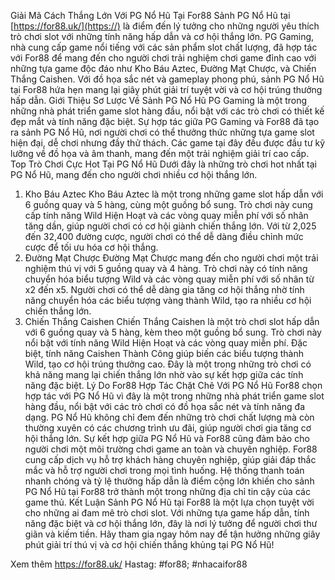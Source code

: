 
Giải Mã Cách Thắng Lớn Với PG Nổ Hũ Tại For88
Sảnh PG Nổ Hũ tại [https://for88.uk/](https://) là điểm đến lý tưởng cho những người yêu thích trò chơi slot với những tính năng hấp dẫn và cơ hội thắng lớn. PG Gaming, nhà cung cấp game nổi tiếng với các sản phẩm slot chất lượng, đã hợp tác với For88 để mang đến cho người chơi trải nghiệm chơi game đỉnh cao với những tựa game độc đáo như Kho Báu Aztec, Đường Mạt Chược, và Chiến Thắng Caishen. Với đồ họa sắc nét và gameplay phong phú, sảnh PG Nổ Hũ tại For88 hứa hẹn mang lại giây phút giải trí tuyệt vời và cơ hội trúng thưởng hấp dẫn.
Giới Thiệu Sơ Lược Về Sảnh PG Nổ Hũ
PG Gaming là một trong những nhà phát triển game slot hàng đầu, nổi bật với các trò chơi có thiết kế đẹp mắt và tính năng đặc biệt. Sự hợp tác giữa PG Gaming và For88 đã tạo ra sảnh PG Nổ Hũ, nơi người chơi có thể thưởng thức những tựa game slot hiện đại, dễ chơi nhưng đầy thử thách. Các game tại đây đều được đầu tư kỹ lưỡng về đồ họa và âm thanh, mang đến một trải nghiệm giải trí cao cấp.
Top Trò Chơi Cực Hot Tại PG Nổ Hũ
Dưới đây là những trò chơi hot nhất tại PG Nổ Hũ, mang đến cho người chơi nhiều cơ hội thắng lớn.
1. Kho Báu Aztec
Kho Báu Aztec là một trong những game slot hấp dẫn với 6 guồng quay và 5 hàng, cùng một guồng bổ sung. Trò chơi này cung cấp tính năng Wild Hiện Hoạt và các vòng quay miễn phí với số nhân tăng dần, giúp người chơi có cơ hội giành chiến thắng lớn. Với từ 2,025 đến 32,400 đường cược, người chơi có thể dễ dàng điều chỉnh mức cược để tối ưu hóa cơ hội thắng.
2. Đường Mạt Chược
Đường Mạt Chược mang đến cho người chơi một trải nghiệm thú vị với 5 guồng quay và 4 hàng. Trò chơi này có tính năng chuyển hóa biểu tượng Wild và các vòng quay miễn phí với số nhân từ x2 đến x5. Người chơi có thể dễ dàng gia tăng cơ hội thắng nhờ tính năng chuyển hóa các biểu tượng vàng thành Wild, tạo ra nhiều cơ hội chiến thắng lớn.
3. Chiến Thắng Caishen
Chiến Thắng Caishen là một trò chơi slot hấp dẫn với 6 guồng quay và 5 hàng, kèm theo một guồng bổ sung. Trò chơi này nổi bật với tính năng Wild Hiện Hoạt và các vòng quay miễn phí. Đặc biệt, tính năng Caishen Thành Công giúp biến các biểu tượng thành Wild, tạo cơ hội trúng thưởng cao. Đây là một trong những trò chơi có khả năng mang lại chiến thắng lớn nhờ vào sự kết hợp giữa các tính năng đặc biệt.
Lý Do For88 Hợp Tác Chặt Chẽ Với PG Nổ Hũ
For88 chọn hợp tác với PG Nổ Hũ vì đây là một trong những nhà phát triển game slot hàng đầu, nổi bật với các trò chơi có đồ họa sắc nét và tính năng đa dạng. PG Nổ Hũ không chỉ đem đến những trò chơi chất lượng mà còn thường xuyên có các chương trình ưu đãi, giúp người chơi gia tăng cơ hội thắng lớn. Sự kết hợp giữa PG Nổ Hũ và For88 cũng đảm bảo cho người chơi một môi trường chơi game an toàn và chuyên nghiệp.
For88 cung cấp dịch vụ hỗ trợ khách hàng chuyên nghiệp, giúp giải đáp thắc mắc và hỗ trợ người chơi trong mọi tình huống. Hệ thống thanh toán nhanh chóng và tỷ lệ thưởng hấp dẫn là điểm cộng lớn khiến cho sảnh PG Nổ Hũ tại For88 trở thành một trong những địa chỉ tin cậy của các game thủ.
Kết Luận
Sảnh PG Nổ Hũ tại For88 là một lựa chọn tuyệt vời cho những ai đam mê trò chơi slot. Với những tựa game hấp dẫn, tính năng đặc biệt và cơ hội thắng lớn, đây là nơi lý tưởng để người chơi thư giãn và kiếm tiền. Hãy tham gia ngay hôm nay để tận hưởng những giây phút giải trí thú vị và cơ hội chiến thắng khủng tại PG Nổ Hũ!

Xem thêm https://for88.uk/
Hastag: #for88; #nhacaifor88
